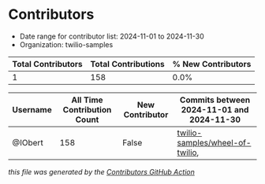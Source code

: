 # Contributors

- Date range for contributor list:  2024-11-01 to 2024-11-30
- Organization: twilio-samples

| Total Contributors | Total Contributions | % New Contributors |
| --- | --- | --- |
| 1 | 158 | 0.0% |

| Username | All Time Contribution Count | New Contributor | Commits between 2024-11-01 and 2024-11-30 |
| --- | --- | --- | --- |
| @IObert | 158 | False | [twilio-samples/wheel-of-twilio](https://github.com/twilio-samples/wheel-of-twilio/commits?author=IObert&since=2024-11-01&until=2024-11-30),  |

 _this file was generated by the [Contributors GitHub Action](https://github.com/github/contributors)_
